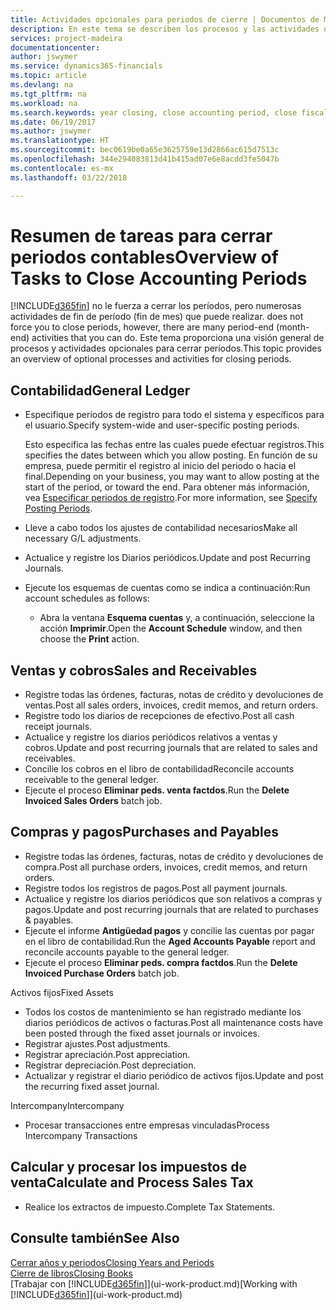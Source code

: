 ```yaml
---
title: Actividades opcionales para periodos de cierre | Documentos de Microsoft
description: En este tema se describen los procesos y las actividades opcionales para cerrar periodos contables en Finance and Operations, Business edition.
services: project-madeira
documentationcenter: 
author: jswymer
ms.service: dynamics365-financials
ms.topic: article
ms.devlang: na
ms.tgt_pltfrm: na
ms.workload: na
ms.search.keywords: year closing, close accounting period, close fiscal year, aging, creditor payments, vendor payments
ms.date: 06/19/2017
ms.author: jswymer
ms.translationtype: HT
ms.sourcegitcommit: bec0619be0a65e3625759e13d2866ac615d7513c
ms.openlocfilehash: 344e294083813d41b415ad07e6e8acdd3fe5047b
ms.contentlocale: es-mx
ms.lasthandoff: 03/22/2018

---
```

# <a name="overview-of-tasks-to-close-accounting-periods"></a><span data-ttu-id="585e4-103">Resumen de tareas para cerrar periodos contables</span><span class="sxs-lookup"><span data-stu-id="585e4-103">Overview of Tasks to Close Accounting Periods</span></span>
[!INCLUDE[d365fin](includes/d365fin_md.md)]<span data-ttu-id="585e4-104"> no le fuerza a cerrar los períodos, pero numerosas actividades de fin de período (fin de mes) que puede realizar.</span><span class="sxs-lookup"><span data-stu-id="585e4-104"> does not force you to close periods, however, there are many period-end (month-end) activities that you can do.</span></span> <span data-ttu-id="585e4-105">Este tema proporciona una visión general de procesos y actividades opcionales para cerrar períodos.</span><span class="sxs-lookup"><span data-stu-id="585e4-105">This topic provides an overview of optional processes and activities for closing periods.</span></span>  

## <a name="general-ledger"></a><span data-ttu-id="585e4-106">Contabilidad</span><span class="sxs-lookup"><span data-stu-id="585e4-106">General Ledger</span></span>
* <span data-ttu-id="585e4-107">Especifique períodos de registro para todo el sistema y específicos para el usuario.</span><span class="sxs-lookup"><span data-stu-id="585e4-107">Specify system-wide and user-specific posting periods.</span></span>  

    <span data-ttu-id="585e4-108">Esto especifica las fechas entre las cuales puede efectuar registros.</span><span class="sxs-lookup"><span data-stu-id="585e4-108">This specifies the dates between which you allow posting.</span></span> <span data-ttu-id="585e4-109">En función de su empresa, puede permitir el registro al inicio del periodo o hacia el final.</span><span class="sxs-lookup"><span data-stu-id="585e4-109">Depending on your business, you may want to allow posting at the start of the period, or toward the end.</span></span> <span data-ttu-id="585e4-110">Para obtener más información, vea [Especificar periodos de registro](finance-how-specify-posting-periods.md).</span><span class="sxs-lookup"><span data-stu-id="585e4-110">For more information, see [Specify Posting Periods](finance-how-specify-posting-periods.md).</span></span>  
* <span data-ttu-id="585e4-111">Lleve a cabo todos los ajustes de contabilidad necesarios</span><span class="sxs-lookup"><span data-stu-id="585e4-111">Make all necessary G/L adjustments.</span></span>  
* <span data-ttu-id="585e4-112">Actualice y registre los Diarios periódicos.</span><span class="sxs-lookup"><span data-stu-id="585e4-112">Update and post Recurring Journals.</span></span>  
  <!--* Process Consolidations-->
* <span data-ttu-id="585e4-113">Ejecute los esquemas de cuentas como se indica a continuación:</span><span class="sxs-lookup"><span data-stu-id="585e4-113">Run account schedules as follows:</span></span>  
  * <span data-ttu-id="585e4-114">Abra la ventana **Esquema cuentas** y, a continuación, seleccione la acción **Imprimir**.</span><span class="sxs-lookup"><span data-stu-id="585e4-114">Open the **Account Schedule** window, and then choose the **Print** action.</span></span>  

## <a name="sales-and-receivables"></a><span data-ttu-id="585e4-115">Ventas y cobros</span><span class="sxs-lookup"><span data-stu-id="585e4-115">Sales and Receivables</span></span>
* <span data-ttu-id="585e4-116">Registre todas las órdenes, facturas, notas de crédito y devoluciones de ventas.</span><span class="sxs-lookup"><span data-stu-id="585e4-116">Post all sales orders, invoices, credit memos, and return orders.</span></span>  
* <span data-ttu-id="585e4-117">Registre todo los diarios de recepciones de efectivo.</span><span class="sxs-lookup"><span data-stu-id="585e4-117">Post all cash receipt journals.</span></span>  
* <span data-ttu-id="585e4-118">Actualice y registre los diarios periódicos relativos a ventas y cobros.</span><span class="sxs-lookup"><span data-stu-id="585e4-118">Update and post recurring journals that are related to sales and receivables.</span></span>  
* <span data-ttu-id="585e4-119">Concilie los cobros en el libro de contabilidad</span><span class="sxs-lookup"><span data-stu-id="585e4-119">Reconcile accounts receivable to the general ledger.</span></span>  
* <span data-ttu-id="585e4-120">Ejecute el proceso **Eliminar peds. venta factdos**.</span><span class="sxs-lookup"><span data-stu-id="585e4-120">Run the **Delete Invoiced Sales Orders** batch job.</span></span>  

## <a name="purchases-and-payables"></a><span data-ttu-id="585e4-121">Compras y pagos</span><span class="sxs-lookup"><span data-stu-id="585e4-121">Purchases and Payables</span></span>
* <span data-ttu-id="585e4-122">Registre todas las órdenes, facturas, notas de crédito y devoluciones de compra.</span><span class="sxs-lookup"><span data-stu-id="585e4-122">Post all purchase orders, invoices, credit memos, and return orders.</span></span>  
* <span data-ttu-id="585e4-123">Registre todos los registros de pagos.</span><span class="sxs-lookup"><span data-stu-id="585e4-123">Post all payment journals.</span></span>  
* <span data-ttu-id="585e4-124">Actualice y registre los diarios periódicos que son relativos a compras y pagos.</span><span class="sxs-lookup"><span data-stu-id="585e4-124">Update and post recurring journals that are related to purchases & payables.</span></span>  
* <span data-ttu-id="585e4-125">Ejecute el informe **Antigüedad pagos** y concilie las cuentas por pagar en el libro de contabilidad.</span><span class="sxs-lookup"><span data-stu-id="585e4-125">Run the **Aged Accounts Payable** report and reconcile accounts payable to the general ledger.</span></span>  
* <span data-ttu-id="585e4-126">Ejecute el proceso **Eliminar peds. compra factdos**.</span><span class="sxs-lookup"><span data-stu-id="585e4-126">Run the **Delete Invoiced Purchase Orders** batch job.</span></span>  

<span data-ttu-id="585e4-127">Activos fijos</span><span class="sxs-lookup"><span data-stu-id="585e4-127">Fixed Assets</span></span>
* <span data-ttu-id="585e4-128">Todos los costos de mantenimiento se han registrado mediante los diarios periódicos de activos o facturas.</span><span class="sxs-lookup"><span data-stu-id="585e4-128">Post all maintenance costs have been posted through the fixed asset journals or invoices.</span></span>
* <span data-ttu-id="585e4-129">Registrar ajustes.</span><span class="sxs-lookup"><span data-stu-id="585e4-129">Post adjustments.</span></span>
* <span data-ttu-id="585e4-130">Registrar apreciación.</span><span class="sxs-lookup"><span data-stu-id="585e4-130">Post appreciation.</span></span>
* <span data-ttu-id="585e4-131">Registrar depreciación.</span><span class="sxs-lookup"><span data-stu-id="585e4-131">Post depreciation.</span></span>
* <span data-ttu-id="585e4-132">Actualizar y registrar el diario periódico de activos fijos.</span><span class="sxs-lookup"><span data-stu-id="585e4-132">Update and post the recurring fixed asset journal.</span></span>

<span data-ttu-id="585e4-133">Intercompany</span><span class="sxs-lookup"><span data-stu-id="585e4-133">Intercompany</span></span>
* <span data-ttu-id="585e4-134">Procesar transacciones entre empresas vinculadas</span><span class="sxs-lookup"><span data-stu-id="585e4-134">Process Intercompany Transactions</span></span>

## <a name="calculate-and-process-sales-tax"></a><span data-ttu-id="585e4-135">Calcular y procesar los impuestos de venta</span><span class="sxs-lookup"><span data-stu-id="585e4-135">Calculate and Process Sales Tax</span></span>
* <span data-ttu-id="585e4-136">Realice los extractos de impuesto.</span><span class="sxs-lookup"><span data-stu-id="585e4-136">Complete Tax Statements.</span></span>  

## <a name="see-also"></a><span data-ttu-id="585e4-137">Consulte también</span><span class="sxs-lookup"><span data-stu-id="585e4-137">See Also</span></span>
[<span data-ttu-id="585e4-138">Cerrar años y periodos</span><span class="sxs-lookup"><span data-stu-id="585e4-138">Closing Years and Periods</span></span>](year-close-years-periods.md)  
[<span data-ttu-id="585e4-139">Cierre de libros</span><span class="sxs-lookup"><span data-stu-id="585e4-139">Closing Books</span></span>](year-close-books.md)  
<span data-ttu-id="585e4-140">[Trabajar con [!INCLUDE[d365fin](includes/d365fin_md.md)]](ui-work-product.md)</span><span class="sxs-lookup"><span data-stu-id="585e4-140">[Working with [!INCLUDE[d365fin](includes/d365fin_md.md)]](ui-work-product.md)</span></span>

